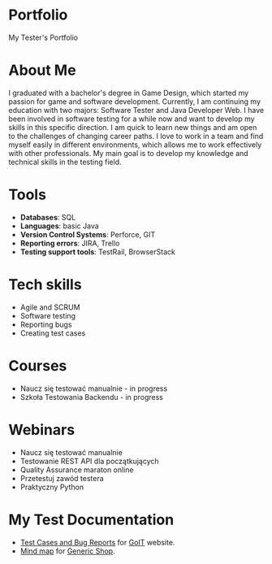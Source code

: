 # Portfolio
My Tester's Portfolio
# About Me
I graduated with a bachelor's degree in Game Design, which started my passion for game and software development. Currently, I am continuing my education with two majors: Software Tester and Java Developer Web. I have been involved in software testing for a while now and want to develop my skills in this specific direction. I am quick to learn new things and am open to the challenges of changing career paths. I love to work in a team and find myself easily in different environments, which allows me to work effectively with other professionals. My main goal is to develop my knowledge and technical skills in the testing field. 
# Tools
* **Databases**: SQL
* **Languages**: basic Java
* **Version Control Systems**: Perforce, GIT
* **Reporting errors**: JIRA, Trello
* **Testing support tools**: TestRail, BrowserStack
# Tech skills
* Agile and SCRUM
* Software testing
* Reporting bugs
* Creating test cases
# Courses
* Naucz się testować manualnie - in progress
* Szkoła Testowania Backendu - in progress
# Webinars
* Naucz się testować manualnie
* Testowanie REST API dla początkujących
* Quality Assurance maraton online
* Przetestuj zawód testera
* Praktyczny Python
# My Test Documentation
* [Test Cases and Bug Reports](https://docs.google.com/spreadsheets/d/1-_pEESy3NcucoYfqzaeYQTbAwdyP2ACk/edit?usp=sharing&ouid=110111312379338388338&rtpof=true&sd=true)  for [GoIT](https://qa-autocheck-test.netlify.app/?token=d5fcc3783ba50fcac78b5a5ea8e4d69f6fe51ed8368bc618a58a846ad8b03a63&block=nop678917) website.
* [Mind map](https://drive.google.com/drive/folders/1B5SLWuv3xN8KYf-R4WaloduwOkybu6ou?usp=sharing) for [Generic Shop](https://skleptest.pl/).

